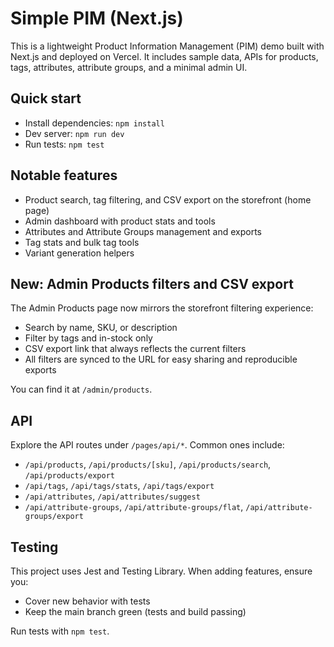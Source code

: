 # Simple PIM (Next.js)

This is a lightweight Product Information Management (PIM) demo built with Next.js and deployed on Vercel. It includes sample data, APIs for products, tags, attributes, attribute groups, and a minimal admin UI.

## Quick start

- Install dependencies: `npm install`
- Dev server: `npm run dev`
- Run tests: `npm test`

## Notable features

- Product search, tag filtering, and CSV export on the storefront (home page)
- Admin dashboard with product stats and tools
- Attributes and Attribute Groups management and exports
- Tag stats and bulk tag tools
- Variant generation helpers

## New: Admin Products filters and CSV export

The Admin Products page now mirrors the storefront filtering experience:

- Search by name, SKU, or description
- Filter by tags and in-stock only
- CSV export link that always reflects the current filters
- All filters are synced to the URL for easy sharing and reproducible exports

You can find it at `/admin/products`.

## API

Explore the API routes under `/pages/api/*`. Common ones include:

- `/api/products`, `/api/products/[sku]`, `/api/products/search`, `/api/products/export`
- `/api/tags`, `/api/tags/stats`, `/api/tags/export`
- `/api/attributes`, `/api/attributes/suggest`
- `/api/attribute-groups`, `/api/attribute-groups/flat`, `/api/attribute-groups/export`

## Testing

This project uses Jest and Testing Library. When adding features, ensure you:

- Cover new behavior with tests
- Keep the main branch green (tests and build passing)

Run tests with `npm test`.
